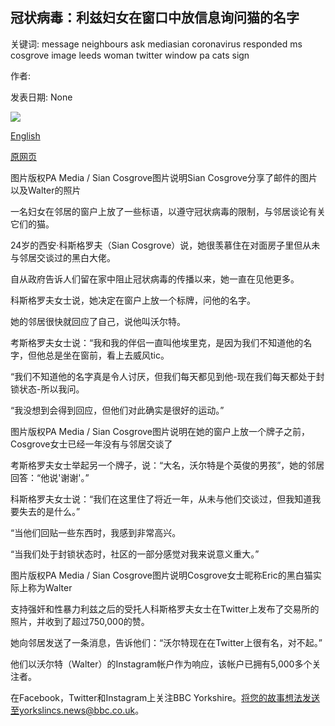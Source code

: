 ## 冠状病毒：利兹妇女在窗口中放信息询问猫的名字

关键词: message neighbours ask mediasian coronavirus responded ms cosgrove image leeds woman twitter window pa cats sign

作者: 

发表日期: None

![](https://ichef.bbci.co.uk/news/1024/branded_news/F4C1/production/_111475626_e9e31d81-3618-49eb-bbd6-4f316078acdf-47765-00001a6ceb6b769f.png)

[English](Coronavirus%3A%20Leeds%20woman%20put%20message%20in%20window%20to%20ask%20cat%27s%20name.md)

[原网页](https://www.bbc.com/news/uk-england-leeds-52096629)

图片版权PA Media / Sian Cosgrove图片说明Sian Cosgrove分享了邮件的图片以及Walter的照片

一名妇女在邻居的窗户上放了一些标语，以遵守冠状病毒的限制，与邻居谈论有关它们的猫。

24岁的西安·科斯格罗夫（Sian Cosgrove）说，她很羡慕住在对面房子里但从未与邻居交谈过的黑白大佬。

自从政府告诉人们留在家中阻止冠状病毒的传播以来，她一直在见他更多。

科斯格罗夫女士说，她决定在窗户上放一个标牌，问他的名字。

她的邻居很快就回应了自己，说他叫沃尔特。

考斯格罗夫女士说：“我和我的伴侣一直叫他埃里克，是因为我们不知道他的名字，但他总是坐在窗前，看上去威风tic。

“我们不知道他的名字真是令人讨厌，但我们每天都见到他-现在我们每天都处于封锁状态-所以我问。

“我没想到会得到回应，但他们对此确实是很好的运动。”

图片版权PA Media / Sian Cosgrove图片说明在她的窗户上放一个牌子之前，Cosgrove女士已经一年没有与邻居交谈了

考斯格罗夫女士举起另一个牌子，说：“大名，沃尔特是个英俊的男孩”，她的邻居回答：“他说'谢谢'。”

科斯格罗夫女士说：“我们在这里住了将近一年，从未与他们交谈过，但我知道我要失去的是什么。”

“当他们回贴一些东西时，我感到非常高兴。

“当我们处于封锁状态时，社区的一部分感觉对我来说意义重大。”

图片版权PA Media / Sian Cosgrove图片说明Cosgrove女士昵称Eric的黑白猫实际上称为Walter

支持强奸和性暴力利兹之后的受托人科斯格罗夫女士在Twitter上发布了交易所的照片，并收到了超过750,000的赞。

她向邻居发送了一条消息，告诉他们：“沃尔特现在在Twitter上很有名，对不起。”

他们以沃尔特（Walter）的Instagram帐户作为响应，该帐户已拥有5,000多个关注者。

在Facebook，Twitter和Instagram上关注BBC Yorkshire。将您的故事想法发送至yorkslincs.news@bbc.co.uk。